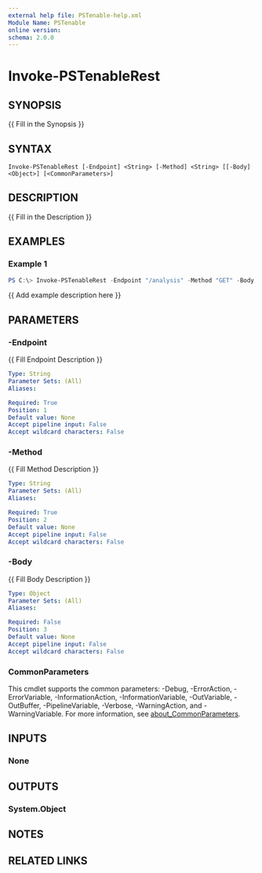 ```yaml
---
external help file: PSTenable-help.xml
Module Name: PSTenable
online version:
schema: 2.0.0
---
```


# Invoke-PSTenableRest

## SYNOPSIS
{{ Fill in the Synopsis }}

## SYNTAX

```
Invoke-PSTenableRest [-Endpoint] <String> [-Method] <String> [[-Body] <Object>] [<CommonParameters>]
```

## DESCRIPTION
{{ Fill in the Description }}

## EXAMPLES

### Example 1
```powershell
PS C:\> Invoke-PSTenableRest -Endpoint "/analysis" -Method "GET" -Body $Body
```

{{ Add example description here }}

## PARAMETERS

### -Endpoint
{{ Fill Endpoint Description }}

```yaml
Type: String
Parameter Sets: (All)
Aliases:

Required: True
Position: 1
Default value: None
Accept pipeline input: False
Accept wildcard characters: False
```

### -Method
{{ Fill Method Description }}

```yaml
Type: String
Parameter Sets: (All)
Aliases:

Required: True
Position: 2
Default value: None
Accept pipeline input: False
Accept wildcard characters: False
```

### -Body
{{ Fill Body Description }}

```yaml
Type: Object
Parameter Sets: (All)
Aliases:

Required: False
Position: 3
Default value: None
Accept pipeline input: False
Accept wildcard characters: False
```

### CommonParameters
This cmdlet supports the common parameters: -Debug, -ErrorAction, -ErrorVariable, -InformationAction, -InformationVariable, -OutVariable, -OutBuffer, -PipelineVariable, -Verbose, -WarningAction, and -WarningVariable. For more information, see [about_CommonParameters](http://go.microsoft.com/fwlink/?LinkID=113216).

## INPUTS

### None
## OUTPUTS

### System.Object
## NOTES

## RELATED LINKS
